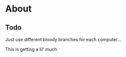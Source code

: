 # About

## Todo

Just use different bloody branches for each computer...

This is getting a lil' much.
